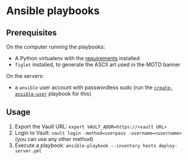 # Ansible playbooks

## Prerequisites

On the computer running the playbooks:
  - A Python virtualenv with the [requirements](./requirements.txt) installed
  - `figlet` installed, to generate the ASCII art used in the MOTD banner

On the servers:
  - a `ansible` user account with passwordless sudo (run the
    [`create-ansible-user`](./create-ansible-user.yml) playbook for this)

## Usage

1. Export the Vault URL: `export VAULT_ADDR=https://<vault URL>`
2. Login to Vault: `vault login -method=userpass -username=<username>` (you can use any other method)
3. Execute a playbook: `ansible-playbook --inventory hosts deploy-server.yml`
